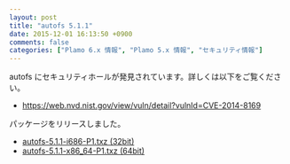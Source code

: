 ```yaml
---
layout: post
title: "autofs 5.1.1"
date: 2015-12-01 16:13:50 +0900
comments: false
categories: ["Plamo 6.x 情報", "Plamo 5.x 情報", "セキュリティ情報"]
---
```

autofs にセキュリティホールが発見されています。詳しくは以下をご覧ください。

* https://web.nvd.nist.gov/view/vuln/detail?vulnId=CVE-2014-8169

パッケージをリリースしました。

* [autofs-5.1.1-i686-P1.txz (32bit)](ftp://plamo.linet.gr.jp/pub/Plamo-5.x/x86/plamo/01_minimum/autofs-5.1.1-i686-P1.txz)
* [autofs-5.1.1-x86_64-P1.txz (64bit)](ftp://plamo.linet.gr.jp/pub/Plamo-5.x/x86_64/plamo/01_minimum/autofs-5.1.1-x86_64-P1.txz)